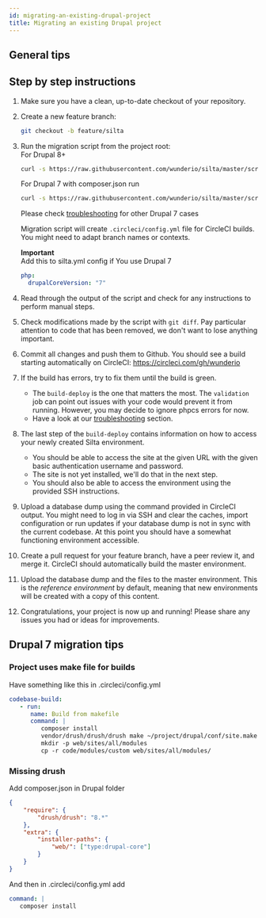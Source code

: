 ```yaml
---
id: migrating-an-existing-drupal-project
title: Migrating an existing Drupal project
--- 
```

## General tips

## Step by step instructions

1. Make sure you have a clean, up-to-date checkout of your repository.

1. Create a new feature branch:

   ```bash
   git checkout -b feature/silta
   ```

1. Run the migration script from the project root:  
   For Drupal 8+  
   ```bash
   curl -s https://raw.githubusercontent.com/wunderio/silta/master/scripts/drupal-migrate.sh | bash
   ```
   For Drupal 7 with composer.json run      
   ```bash
   curl -s https://raw.githubusercontent.com/wunderio/silta/master/scripts/drupal7-migrate.sh | bash
   ```
   Please check [troubleshooting](troubleshooting.md) for other Drupal 7 cases  
   
   Migration script will create `.circleci/config.yml` file for CircleCI builds. You might need to adapt branch names or contexts.

   **Important**  
   Add this to silta.yml config if You use Drupal 7 
   ```yaml
   php:
     drupalCoreVersion: "7"
   ```

1. Read through the output of the script and check for any instructions to perform manual steps.

1. Check modifications made by the script with `git diff`. Pay particular attention to code that has been removed, we don't want to lose anything important.

1. Commit all changes and push them to Github. You should see a build starting automatically on CircleCI: https://circleci.com/gh/wunderio

1. If the build has errors, try to fix them until the build is green.

   - The `build-deploy` is the one that matters the most. The `validation` job can point out issues with your code would prevent it from running. However, you may decide to ignore phpcs errors for now.
   - Have a look at our [troubleshooting](troubleshooting.md) section.

1. The last step of the `build-deploy` contains information on how to access your newly created Silta environment.

   - You should be able to access the site at the given URL with the given basic authentication username and password.
   - The site is not yet installed, we'll do that in the next step.
   - You should also be able to access the environment using the provided SSH instructions.

1. Upload a database dump using the command provided in CircleCI output.
   You might need to log in via SSH and clear the caches, import configuration or run updates if your database dump is not in sync with the current codebase.
   At this point you should have a somewhat functioning environment accessible.

1. Create a pull request for your feature branch, have a peer review it, and merge it.
   CircleCI should automatically build the master environment.

1. Upload the database dump and the files to the master environment.
   This is the _reference environment_ by default, meaning that new environments
   will be created with a copy of this content.

1. Congratulations, your project is now up and running! Please share any issues you had or ideas for improvements.

## Drupal 7 migration tips

### Project uses make file for builds  
Have something like this in .circleci/config.yml
```yaml
codebase-build:
   - run:
      name: Build from makefile
      command: |
         composer install
         vendor/drush/drush/drush make ~/project/drupal/conf/site.make ~/project/drupal/web/
         mkdir -p web/sites/all/modules
         cp -r code/modules/custom web/sites/all/modules/
```

### Missing drush
Add composer.json in Drupal folder
```json
{
    "require": {
        "drush/drush": "8.*"
    },
    "extra": {
        "installer-paths": {
            "web/": ["type:drupal-core"]
        }
    }
}
```

And then in .circleci/config.yml add
```yaml
command: |
   composer install
```
